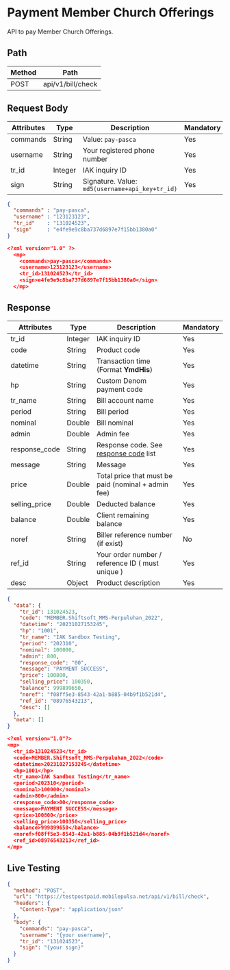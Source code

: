 # Payment Member Church Offerings

API to pay Member Church Offerings.

## Path

Method | Path 
---------|----------
 POST | api/v1/bill/check

## Request Body

<!-- title: Request Attributes -->
Attributes | Type | Description | Mandatory
---------|----------|---------|----------
commands | String | Value: `pay-pasca` | Yes
username | String | Your registered phone number | Yes
tr_id | Integer | IAK inquiry ID | Yes
sign | String | Signature. Value: `md5(username+api_key+tr_id)` | Yes

<!--
type: tab
title: JSON
-->

```json
{
  "commands" : "pay-pasca",
  "username" : "123123123", 
  "tr_id"    : "131024523",
  "sign"     : "e4fe9e9c8ba737d6897e7f15bb1380a0"
}
```

<!--
type: tab
title: XML
-->

```json
<?xml version="1.0" ?>
  <mp>
    <commands>pay-pasca</commands>
    <username>123123123</username>
    <tr_id>131024523</tr_id>
    <sign>e4fe9e9c8ba737d6897e7f15bb1380a0</sign>
  </mp>
```
<!-- type: tab-end -->

## Response

<!-- title: Response Attributes -->
Attributes | Type | Description | Mandatory
---------|----------|---------|----------
tr_id | Integer | IAK inquiry ID | Yes
code | String | Product code | Yes
datetime | String | Transaction time (Format **YmdHis**) | Yes 
hp | String | Custom Denom payment code | Yes
tr_name | String | Bill account name | Yes
period | String | Bill period | Yes
nominal | Double | Bill nominal | Yes
admin | Double | Admin fee | Yes
response_code | String | Response code. See [response code](../../../response-code.md) list | Yes
message | String | Message | Yes
price | Double | Total price that must be paid (nominal + admin fee) | Yes
selling_price | Double | Deducted balance | Yes
balance | Double | Client remaining balance | Yes
noref | String | Biller reference number (if exist) | No
ref_id | String | Your order number / reference ID ( must unique ) | Yes
desc | Object | Product description | Yes

<!--
type: tab
title: JSON
-->

```json
{
  "data": {
    "tr_id": 131024523,
    "code": "MEMBER.Shiftsoft_MMS-Perpuluhan_2022",
    "datetime": "20231027153245",
    "hp": "1001",
    "tr_name": "IAK Sandbox Testing",
    "period": "202310",
    "nominal": 100000,
    "admin": 800,
    "response_code": "00",
    "message": "PAYMENT SUCCESS",
    "price": 100800,
    "selling_price": 100350,
    "balance": 999899650,
    "noref": "f08ff5e3-8543-42a1-b885-04b9f1b521d4",
    "ref_id": "08976543213",
    "desc": []
  },
  "meta": []
}
```

<!--
type: tab
title: XML
-->

```json
<?xml version="1.0"?>
<mp>
  <tr_id>131024523</tr_id>
  <code>MEMBER.Shiftsoft_MMS-Perpuluhan_2022</code>
  <datetime>20231027153245</datetime>
  <hp>1001</hp>
  <tr_name>IAK Sandbox Testing</tr_name>
  <period>202310</period>
  <nominal>100000</nominal>
  <admin>800</admin>
  <response_code>00</response_code>
  <message>PAYMENT SUCCESS</message>
  <price>100800</price>
  <selling_price>100350</selling_price>
  <balance>999899650</balance>
  <noref>f08ff5e3-8543-42a1-b885-04b9f1b521d4</noref>
  <ref_id>08976543213</ref_id>
</mp>
```
<!-- type: tab-end -->

## Live Testing

```json http
{
  "method": "POST",
  "url": "https://testpostpaid.mobilepulsa.net/api/v1/bill/check",
  "headers": {
    "Content-Type": "application/json"
  },
  "body": {
    "commands": "pay-pasca",
    "username": "{your username}",
    "tr_id": "131024523",
    "sign": "{your sign}"
  }
}
```
